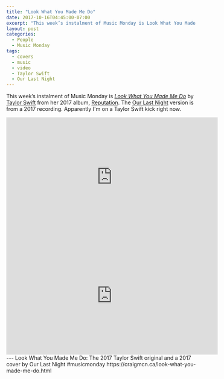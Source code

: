 ```yaml
---
title: "Look What You Made Me Do"
date: 2017-10-16T04:45:00-07:00
excerpt: "This week’s instalment of Music Monday is Look What You Made Me Do. The 2017 Taylor Swift original and a 2017 cover by Our Last Night."
layout: post
categories:
  - People
  - Music Monday
tags:
  - covers
  - music
  - video
  - Taylor Swift
  - Our Last Night
---
```

This week’s instalment of Music Monday is [_Look What You Made Me Do_](https://en.wikipedia.org/wiki/Look_What_You_Made_Me_Do) by [Taylor Swift](http://taylorswift.com/) from her 2017 album, [Reputation](https://en.wikipedia.org/wiki/Reputation_(Taylor_Swift_album)). The [Our Last Night](http://www.ourlastnight.com/) version is from a 2017 recording. Apparently I'm on a Taylor Swift kick right now.

<div class="video-container">
  <iframe width="560" height="315" src="https://www.youtube.com/embed/3tmd-ClpJxA" frameborder="0" allowfullscreen></iframe>
</div>

<div class="video-container">
  <iframe width="560" height="315" src="https://www.youtube.com/embed/ta40rNmAvOA" frameborder="0" allowfullscreen></iframe>
</div>
---
Look What You Made Me Do: The 2017 Taylor Swift original and a 2017 cover by Our Last Night #musicmonday https://craigmcn.ca/look-what-you-made-me-do.html
